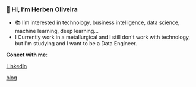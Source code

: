 ### 👋 Hi, I’m **Herben Oliveira**
- 📚 I’m interested in technology, business intelligence, data science, machine learning, deep learning...
- I Currently work in a metallurgical and I still don't work with technology, but I'm studying and I want to be a Data Engineer.

**Conect with me**: 

[Linkedin](https://www.linkedin.com/in/herbenoliveira)

[blog](https://hrbdata.blogspot.com/)
